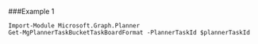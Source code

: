 ###Example 1
```
Import-Module Microsoft.Graph.Planner
Get-MgPlannerTaskBucketTaskBoardFormat -PlannerTaskId $plannerTaskId
```
